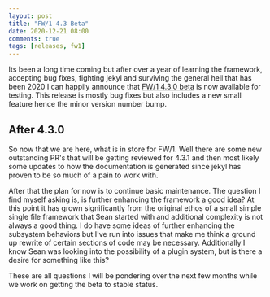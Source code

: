 ```yaml
---
layout: post
title: "FW/1 4.3 Beta"
date: 2020-12-21 08:00
comments: true
tags: [releases, fw1]
---
```


Its been a long time coming but after over a year of learning the framework, accepting bug fixes, fighting jekyl and surviving the general hell that has been 2020 I can happily announce that [FW/1 4.3.0 beta](https://github.com/framework-one/fw1/tree/v4.3.0-beta.1) is now available for testing. This release is mostly bug fixes but also includes a new small feature hence the minor version number bump.

## After 4.3.0

So now that we are here, what is in store for FW/1. Well there are some new outstanding PR's that will be getting reviewed for 4.3.1 and then most likely some updates to how the documentation is generated since jekyl has proven to be so much of a pain to work with.

After that the plan for now is to continue basic maintenance. The question I find myself asking is, is further enhancing the framework a good idea? At this point it has grown significantly from the original ethos of a small simple single file framework that Sean started with and additional complexity is not always a good thing. I do have some ideas of further enhancing the subsystem behaviors but I've run into issues that make me think a ground up rewrite of certain sections of code may be necessary. Additionally I know Sean was looking into the possibility of a plugin system, but is there a desire for something like this?</p>
							
These are all questions I will be pondering over the next few months while we work on getting the beta to stable status.
					
